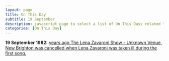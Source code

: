 ```yaml
---
layout: page
title: On This Day
subtitle: 19 September
description: javascript page to select a list of On This Days related to Lena Zavaroni.
categories: [On This Day]
---
```


**19 September 1982:**
[<span id="age1"></span> years ago The Lena Zavaroni Show - Unknown Venue, New Brighton was cancelled when Lena Zavaroni was taken ill during the first song.](/theatre/the%20lena%20zavaroni%20show/1982/09/19/the-lena-zavaroni-show.html)

<!-- Script for calculating number of years ago -->
<script>
var dob = '19820919';
var year = Number(dob.substr(0, 4));
var month = Number(dob.substr(4, 2)) - 1;
var day = Number(dob.substr(6, 2));
var today = new Date();
var age1 = today.getFullYear() - year;
if (today.getMonth() < month || (today.getMonth() == month && today.getDate() < day)) {
age1--;
}
document.getElementById("age1").innerHTML=age1;
</script>
